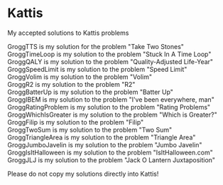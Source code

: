 # Kattis

My accepted solutions to Kattis problems <br/>

GroggTTS is my solution for the problem "Take Two Stones" <br/>
GroggTimeLoop is my solution to the problem "Stuck In A Time Loop" <br/>
GroggQALY is my solution to the problem "Quality-Adjusted Life-Year" <br/>
GroggSpeedLimit is my solution to the problem "Speed Limit" <br/>
GroggVolim is my solution to the problem "Volim" <br/>
GroggR2 is my solution to the problem "R2" <br/>
GroggBatterUp is my solution to the problem "Batter Up" <br/>
GroggIBEM is my solution to the problem "I've been everywhere, man" <br/>
GroggRatingProblem is my solution to the problem "Rating Problems" <br/>
GroggWhichIsGreater is my solution to the problem "Which is Greater?" <br/> 
GroggFilip is my solution to the problem "Filip" <br/>
GroggTwoSum is my solution to the problem "Two Sum" <br/>
GroggTriangleArea is my solution to the problem "Triangle Area" <br/>
GroggJumboJavelin is my solution to the problem "Jumbo Javelin" <br/>
GroggIsItHalloween is my solution to the problem "IsItHalloween.com" <br/> 
GroggJLJ is my solution to the problem "Jack O Lantern Juxtaposition" <br/>

Please do not copy my solutions directly into Kattis! <br/>
